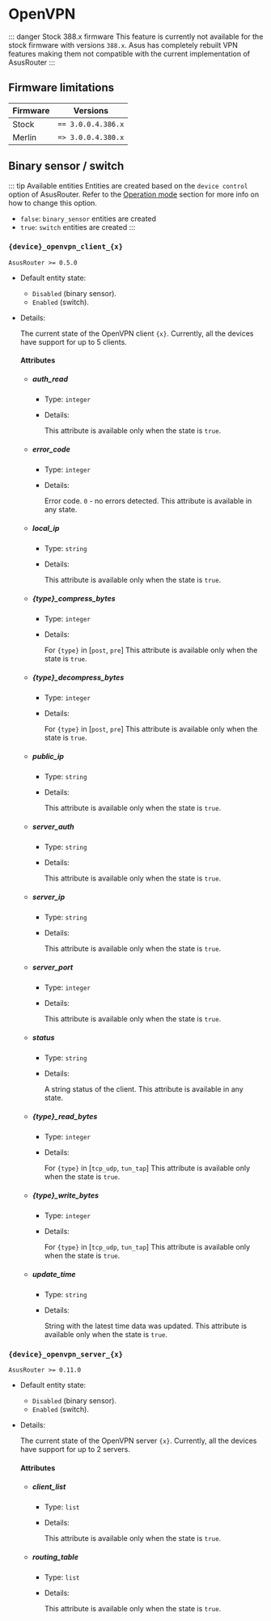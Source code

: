 # OpenVPN

::: danger Stock 388.x firmware
This feature is currently not available for the stock firmware with versions `388.x`. Asus has completely rebuilt VPN features making them not compatible with the current implementation of AsusRouter
:::

## Firmware limitations

|Firmware|          Versions|
|--------|------------------|
|Stock   |`== 3.0.0.4.386.x`|
|Merlin  |`=> 3.0.0.4.380.x`|

## Binary sensor / switch

::: tip Available entities
Entities are created based on the `device control` option of AsusRouter. Refer to the [Operation mode](../guide/configuration/operation-mode.md) section for more info on how to change this option.
- `false`: `binary_sensor` entities are created
- `true`: `switch` entities are created
:::

### `{device}_openvpn_client_{x}`

`AsusRouter >= 0.5.0`

-   Default entity state:
    -   `Disabled` (binary sensor).
    -   `Enabled` (switch).
-   Details:

    The current state of the OpenVPN client `{x}`. Currently, all the devices have support for up to 5 clients.

    #### Attributes

    -   ##### auth_read

        -   Type: `integer`
        -   Details:

            This attribute is available only when the state is `true`.

    -   ##### error_code

        -   Type: `integer`
        -   Details:

            Error code. `0` - no errors detected. This attribute is available in any state.

    -   ##### local_ip

        -   Type: `string`
        -   Details:

            This attribute is available only when the state is `true`.

    -   ##### {type}_compress_bytes

        -   Type: `integer`
        -   Details:

            For `{type}` in [`post`, `pre`] This attribute is available only when the state is `true`.

    -   ##### {type}_decompress_bytes

        -   Type: `integer`
        -   Details:

            For `{type}` in [`post`, `pre`] This attribute is available only when the state is `true`.

    -   ##### public_ip

        -   Type: `string`
        -   Details:

            This attribute is available only when the state is `true`.

    -   ##### server_auth

        -   Type: `string`
        -   Details:

            This attribute is available only when the state is `true`.

    -   ##### server_ip

        -   Type: `string`
        -   Details:

            This attribute is available only when the state is `true`.

    -   ##### server_port

        -   Type: `integer`
        -   Details:

            This attribute is available only when the state is `true`.

    -   ##### status

        -   Type: `string`
        -   Details:

            A string status of the client. This attribute is available in any state.

    -   ##### {type}_read_bytes

        -   Type: `integer`
        -   Details:

            For `{type}` in [`tcp_udp`, `tun_tap`] This attribute is available only when the state is `true`.

    -   ##### {type}_write_bytes

        -   Type: `integer`
        -   Details:

            For `{type}` in [`tcp_udp`, `tun_tap`] This attribute is available only when the state is `true`.

    -   ##### update_time

        -   Type: `string`
        -   Details:

            String with the latest time data was updated. This attribute is available only when the state is `true`.

### `{device}_openvpn_server_{x}`

`AsusRouter >= 0.11.0`

-   Default entity state:
    -   `Disabled` (binary sensor).
    -   `Enabled` (switch).
-   Details:

    The current state of the OpenVPN server `{x}`. Currently, all the devices have support for up to 2 servers.

    #### Attributes

    -   ##### client_list

        -   Type: `list`
        -   Details:

            This attribute is available only when the state is `true`.

    -   ##### routing_table

        -   Type: `list`
        -   Details:

            This attribute is available only when the state is `true`.
